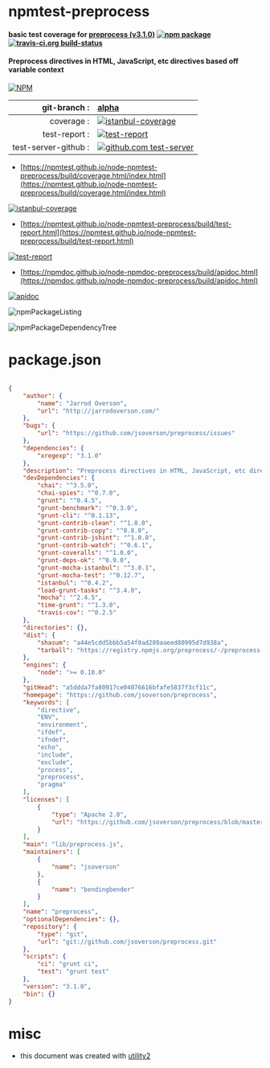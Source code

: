 # npmtest-preprocess

#### basic test coverage for  [preprocess (v3.1.0)](https://github.com/jsoverson/preprocess)  [![npm package](https://img.shields.io/npm/v/npmtest-preprocess.svg?style=flat-square)](https://www.npmjs.org/package/npmtest-preprocess) [![travis-ci.org build-status](https://api.travis-ci.org/npmtest/node-npmtest-preprocess.svg)](https://travis-ci.org/npmtest/node-npmtest-preprocess)

#### Preprocess directives in HTML, JavaScript, etc directives based off variable context

[![NPM](https://nodei.co/npm/preprocess.png?downloads=true&downloadRank=true&stars=true)](https://www.npmjs.com/package/preprocess)

| git-branch : | [alpha](https://github.com/npmtest/node-npmtest-preprocess/tree/alpha)|
|--:|:--|
| coverage : | [![istanbul-coverage](https://npmtest.github.io/node-npmtest-preprocess/build/coverage.badge.svg)](https://npmtest.github.io/node-npmtest-preprocess/build/coverage.html/index.html)|
| test-report : | [![test-report](https://npmtest.github.io/node-npmtest-preprocess/build/test-report.badge.svg)](https://npmtest.github.io/node-npmtest-preprocess/build/test-report.html)|
| test-server-github : | [![github.com test-server](https://npmtest.github.io/node-npmtest-preprocess/GitHub-Mark-32px.png)](https://npmtest.github.io/node-npmtest-preprocess/build/app/index.html) | | build-artifacts : | [![build-artifacts](https://npmtest.github.io/node-npmtest-preprocess/glyphicons_144_folder_open.png)](https://github.com/npmtest/node-npmtest-preprocess/tree/gh-pages/build)|

- [https://npmtest.github.io/node-npmtest-preprocess/build/coverage.html/index.html](https://npmtest.github.io/node-npmtest-preprocess/build/coverage.html/index.html)

[![istanbul-coverage](https://npmtest.github.io/node-npmtest-preprocess/build/screenCapture.buildCi.browser.%252Ftmp%252Fbuild%252Fcoverage.lib.html.png)](https://npmtest.github.io/node-npmtest-preprocess/build/coverage.html/index.html)

- [https://npmtest.github.io/node-npmtest-preprocess/build/test-report.html](https://npmtest.github.io/node-npmtest-preprocess/build/test-report.html)

[![test-report](https://npmtest.github.io/node-npmtest-preprocess/build/screenCapture.buildCi.browser.%252Ftmp%252Fbuild%252Ftest-report.html.png)](https://npmtest.github.io/node-npmtest-preprocess/build/test-report.html)

- [https://npmdoc.github.io/node-npmdoc-preprocess/build/apidoc.html](https://npmdoc.github.io/node-npmdoc-preprocess/build/apidoc.html)

[![apidoc](https://npmdoc.github.io/node-npmdoc-preprocess/build/screenCapture.buildCi.browser.%252Ftmp%252Fbuild%252Fapidoc.html.png)](https://npmdoc.github.io/node-npmdoc-preprocess/build/apidoc.html)

![npmPackageListing](https://npmtest.github.io/node-npmtest-preprocess/build/screenCapture.npmPackageListing.svg)

![npmPackageDependencyTree](https://npmtest.github.io/node-npmtest-preprocess/build/screenCapture.npmPackageDependencyTree.svg)



# package.json

```json

{
    "author": {
        "name": "Jarrod Overson",
        "url": "http://jarrodoverson.com/"
    },
    "bugs": {
        "url": "https://github.com/jsoverson/preprocess/issues"
    },
    "dependencies": {
        "xregexp": "3.1.0"
    },
    "description": "Preprocess directives in HTML, JavaScript, etc directives based off variable context",
    "devDependencies": {
        "chai": "^3.5.0",
        "chai-spies": "^0.7.0",
        "grunt": "^0.4.5",
        "grunt-benchmark": "^0.3.0",
        "grunt-cli": "^0.1.13",
        "grunt-contrib-clean": "^1.0.0",
        "grunt-contrib-copy": "^0.8.0",
        "grunt-contrib-jshint": "^1.0.0",
        "grunt-contrib-watch": "^0.6.1",
        "grunt-coveralls": "^1.0.0",
        "grunt-deps-ok": "^0.9.0",
        "grunt-mocha-istanbul": "^3.0.1",
        "grunt-mocha-test": "^0.12.7",
        "istanbul": "^0.4.2",
        "load-grunt-tasks": "^3.4.0",
        "mocha": "^2.4.5",
        "time-grunt": "^1.3.0",
        "travis-cov": "^0.2.5"
    },
    "directories": {},
    "dist": {
        "shasum": "a44e5cdd5bbb5a54f0ad289aaeed80995d7d938a",
        "tarball": "https://registry.npmjs.org/preprocess/-/preprocess-3.1.0.tgz"
    },
    "engines": {
        "node": ">= 0.10.0"
    },
    "gitHead": "a5ddda7fa80917ce04076616bfafe5837f3cf11c",
    "homepage": "https://github.com/jsoverson/preprocess",
    "keywords": [
        "directive",
        "ENV",
        "environment",
        "ifdef",
        "ifndef",
        "echo",
        "include",
        "exclude",
        "process",
        "preprocess",
        "pragma"
    ],
    "licenses": [
        {
            "type": "Apache 2.0",
            "url": "https://github.com/jsoverson/preprocess/blob/master/LICENSE"
        }
    ],
    "main": "lib/preprocess.js",
    "maintainers": [
        {
            "name": "jsoverson"
        },
        {
            "name": "bendingbender"
        }
    ],
    "name": "preprocess",
    "optionalDependencies": {},
    "repository": {
        "type": "git",
        "url": "git://github.com/jsoverson/preprocess.git"
    },
    "scripts": {
        "ci": "grunt ci",
        "test": "grunt test"
    },
    "version": "3.1.0",
    "bin": {}
}
```



# misc
- this document was created with [utility2](https://github.com/kaizhu256/node-utility2)
